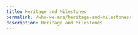 ```yaml
---
title: Heritage and Milestones
permalink: /who-we-are/heritage-and-milestones/
description: Heritage and Milestones
---
```

